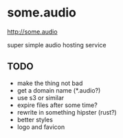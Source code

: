 # some.audio

<http://some.audio>

super simple audio hosting service

## TODO

* make the thing not bad
* get a domain name (*.audio?)
* use s3 or similar
* expire files after some time?
* rewrite in something hipster (rust?)
* better styles
* logo and favicon

